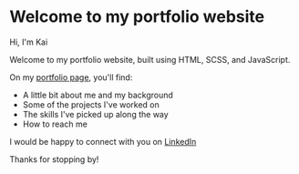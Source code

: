 # Welcome to my portfolio website

Hi, I'm Kai

Welcome to my portfolio website, built using HTML, SCSS, and JavaScript.

On my [portfolio page](https://kaizdev.github.io/), you'll find:

-   A little bit about me and my background
-   Some of the projects I've worked on
-   The skills I've picked up along the way
-   How to reach me

I would be happy to connect with you on [LinkedIn](https://www.linkedin.com/in/kai-zhang-dev/)

Thanks for stopping by!
